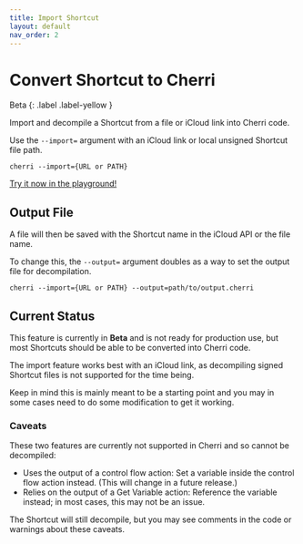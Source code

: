 ```yaml
---
title: Import Shortcut
layout: default
nav_order: 2
---
```


# Convert Shortcut to Cherri

Beta
{: .label .label-yellow }

Import and decompile a Shortcut from a file or iCloud link into Cherri code.

Use the `--import=` argument with an iCloud link or local unsigned Shortcut file path.

```console
cherri --import={URL or PATH}
```

<a 
    href="https://playground.cherrilang.org"
    target="_blank"
    class="btn btn-red">
    Try it now in the playground!
</a>

## Output File

A file will then be saved with the Shortcut name in the iCloud API or the file name.

To change this, the `--output=` argument doubles as a way to set the output file for decompilation.

```console
cherri --import={URL or PATH} --output=path/to/output.cherri
```

## Current Status

This feature is currently in **Beta** and is not ready for production use, but most Shortcuts should be able to be converted into Cherri code.

The import feature works best with an iCloud link, as decompiling signed Shortcut files is not supported for the time being.

Keep in mind this is mainly meant to be a starting point and you may in some cases need to do some modification to get it working.

### Caveats

These two features are currently not supported in Cherri and so cannot be decompiled:

- Uses the output of a control flow action: Set a variable inside the control flow action instead. (This will change in a future release.)
- Relies on the output of a Get Variable action: Reference the variable instead; in most cases, this may not be an issue.

The Shortcut will still decompile, but you may see comments in the code or warnings about these caveats.
